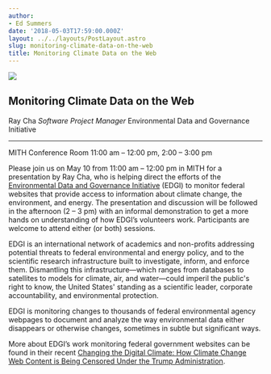 ```yaml
---
author:
- Ed Summers
date: '2018-05-03T17:59:00.000Z'
layout: ../../layouts/PostLayout.astro
slug: monitoring-climate-data-on-the-web
title: Monitoring Climate Data on the Web
---
```


![](/assets/images/2018-05-raycha-300x300.jpg)

## Monitoring Climate Data on the Web

Ray Cha _Software Project Manager_ Environmental Data and Governance Initiative

---

MITH Conference Room 11:00 am – 12:00 pm, 2:00 – 3:00 pm

Please join us on May 10 from 11:00 am – 12:00 pm in MITH for a presentation by Ray Cha, who is helping direct the efforts of the [Environmental Data and Governance Initiative](https://envirodatagov.org/) (EDGI) to monitor federal websites that provide access to information about climate change, the environment, and energy. The presentation and discussion will be followed in the afternoon (2 – 3 pm) with an informal demonstration to get a more hands on understanding of how EDGI’s volunteers work. Participants are welcome to attend either (or both) sessions.

EDGI is an international network of academics and non-profits addressing potential threats to federal environmental and energy policy, and to the scientific research infrastructure built to investigate, inform, and enforce them. Dismantling this infrastructure—which ranges from databases to satellites to models for climate, air, and water—could imperil the public's right to know, the United States' standing as a scientific leader, corporate accountability, and environmental protection.

EDGI is monitoring changes to thousands of federal environmental agency webpages to document and analyze the way environmental data either disappears or otherwise changes, sometimes in subtle but significant ways.

More about EDGI’s work monitoring federal government websites can be found in their recent [Changing the Digital Climate: How Climate Change Web Content is Being Censored Under the Trump Administration](http://100days.envirodatagov.org/changing-digital-climate/).